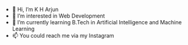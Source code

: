 - 👋 Hi, I’m K H Arjun
- 👀 I’m interested in Web Development
- 🌱 I’m currently learning B.Tech in Artificial Intelligence and Machine Learning
- 📫 You could reach me via my Instagram


<!---
ArjunKH2004/ArjunKH2004 is a ✨ special ✨ repository because its `README.md` (this file) appears on your GitHub profile.
You can click the Preview link to take a look at your changes.
--->
